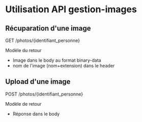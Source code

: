 # Utilisation API gestion-images

## Récuparation d'une image
GET /photos/{identifiant_personne}

Modèle du retour
* Image dans le body au format binary-data
* nom de l'image (nom+extension) dans le header <filename>


## Upload d'une image
POST /photos/{identifiant_personne}

Modèle de retour
* Réponse dans le body
